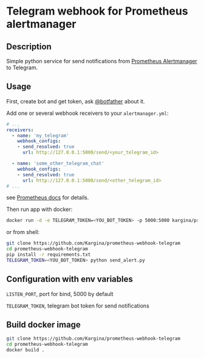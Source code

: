 # Telegram webhook for Prometheus alertmanager

## Description

Simple python service for send notifications from [Prometheus Alertmanager](https://prometheus.io/docs/alerting/latest/alertmanager/) to Telegram.

## Usage

First, create bot and get token, ask [@botfather](https://t.me/botfather) about it.

Add one or several webhook receivers to your `alertmanager.yml`:

```yaml
# ...
receivers:
  - name: 'my_telegram'
    webhook_configs:
    - send_resolved: true
      url: http://127.0.0.1:5000/send/<your_telegram_id>

  - name: 'some_other_telegram_chat'
    webhook_configs:
    - send_resolved: true
      url: http://127.0.0.1:5000/send/<other_telegram_id>
# ...
```

see [Prometheus docs](https://prometheus.io/docs/alerting/latest/configuration/) for details.

Then run app with docker:

```bash
docker run -d -e TELEGRAM_TOKEN=<YOU_BOT_TOKEN> -p 5000:5000 kargina/prometheus-webhook-telegram:1.0
```

or from shell:

```bash
git clone https://github.com/Kargina/prometheus-webhook-telegram
cd prometheus-webhook-telegram
pip install -r requirements.txt
TELEGRAM_TOKEN=<YOU_BOT_TOKEN> python send_alert.py
```

## Configuration with env variables

`LISTEN_PORT`, port for bind, 5000 by default

`TELEGRAM_TOKEN`, telegram bot token for send notifications

## Build docker image

```bash
git clone https://github.com/Kargina/prometheus-webhook-telegram
cd prometheus-webhook-telegram
docker build .
```
